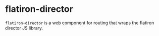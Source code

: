 # flatiron-director

`flatiron-director` is a web component for routing that wraps the flatiron director JS library.
